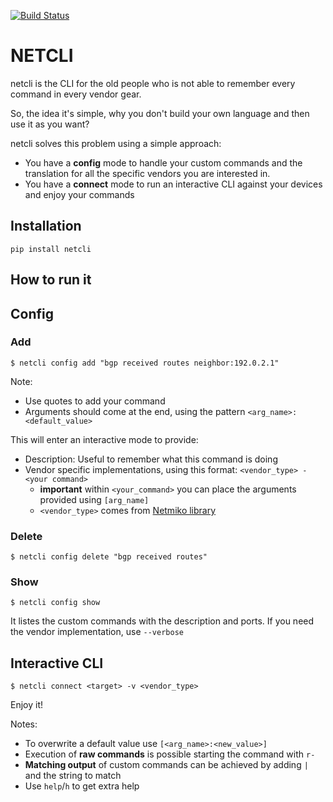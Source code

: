 [![Build Status](https://travis-ci.org/chadell/netcli.svg?branch=master)](https://travis-ci.org/chadell/netcli)

# NETCLI

netcli is the CLI for the old people who is not able to remember every command in every vendor gear.

So, the idea it's simple, why you don't build your own language and then use it as you want?

netcli solves this problem using a simple approach:
* You have a **config** mode to handle your custom commands and the translation for all the specific vendors you are interested in.
* You have a **connect** mode to run an interactive CLI against your devices and enjoy your commands

## Installation

```
pip install netcli
```

## How to run it

## Config

### Add

```
$ netcli config add "bgp received routes neighbor:192.0.2.1"
```

Note:
* Use quotes to add your command
* Arguments should come at the end, using the pattern `<arg_name>:<default_value>`

This will enter an interactive mode to provide:
* Description: Useful to remember what this command is doing
* Vendor specific implementations, using this format: `<vendor_type> - <your command>`
    * **important** within `<your_command>` you can place the arguments provided using `[arg_name]`
    * `<vendor_type>` comes from [Netmiko library](https://github.com/ktbyers/netmiko/blob/develop/netmiko/ssh_dispatcher.py#L76)

### Delete

```
$ netcli config delete "bgp received routes"
```

### Show

```
$ netcli config show
```

It listes the custom commands with the description and ports.
If you need the vendor implementation, use `--verbose`


## Interactive CLI

```
$ netcli connect <target> -v <vendor_type>
```

Enjoy it!

Notes:
* To overwrite a default value use `[<arg_name>:<new_value>]`
* Execution of **raw commands** is possible starting the command with `r- ` 
* **Matching output** of custom commands can be achieved by adding ` | ` and the string to match
* Use `help`/`h` to get extra help
